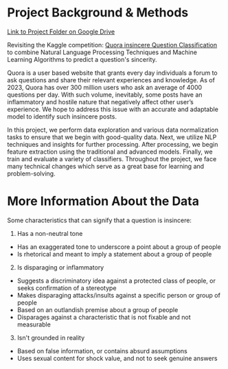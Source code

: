 # Project Background & Methods

[Link to Project Folder on Google Drive](https://drive.google.com/drive/folders/19na1qYVQ3gHOiFwsKuJpWUkD4De3MKlh?usp=sharing)

Revisiting the Kaggle competition: [Quora insincere Question Classification](https://www.kaggle.com/c/quora-insincere-questions-classification) to combine Natural Language Processing Techniques and Machine Learning Algorithms to predict a question's sincerity. 

Quora is a user based website that grants every day individuals a forum to ask questions and share their relevant experiences and knowledge. As of 2023, Quora has over 300 million users who ask an average of 4000 questions per day. With such volume, inevitably, some posts have an inflammatory and hostile nature that negatively affect other user’s experience. We hope to address this issue with an accurate and adaptable model to identify such insincere posts. 

In this project, we perform data exploration and various data normalization tasks to ensure that we begin with good-quality data. Next, we utilize NLP techniques and insights for further processing. After processing, we begin feature extraction using the traditional and advanced models. Finally, we train and evaluate a variety of classifiers. Throughout the project, we face many technical changes which serve as a great base for learning and problem-solving.

# More Information About the Data

Some characteristics that can signify that a question is insincere:

1) Has a non-neutral tone
- Has an exaggerated tone to underscore a point about a group of people
- Is rhetorical and meant to imply a statement about a group of people
  
2) Is disparaging or inflammatory
- Suggests a discriminatory idea against a protected class of people, or seeks confirmation of a stereotype
- Makes disparaging attacks/insults against a specific person or group of people
- Based on an outlandish premise about a group of people
- Disparages against a characteristic that is not fixable and not measurable
  
3) Isn't grounded in reality
- Based on false information, or contains absurd assumptions
- Uses sexual content for shock value, and not to seek genuine answers

